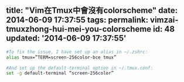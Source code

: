 title: "Vim在Tmux中會沒有colorscheme"
date: 2014-06-09 17:37:55
tags:
permalink: vimzai-tmuxzhong-hui-mei-you-colorscheme
id: 48
updated: '2014-06-09 17:37:55'
---


```bash
#To fix the issue, I have set up an alias in ~/.zshrc:
alias tmux=”TERM=screen-256color-bce tmux”

#And set up the default-terminal option in ~/.tmux.conf:
set -g default-terminal “screen-256color”
```

